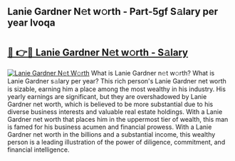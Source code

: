 ## Lanie Gardner N𝚎t w𝚘rth - Part-5gf S𝚊lary per year lvoqa

# <h2><a href="http://gc57l2v.nevu.top/?p=Lanie+Gardner">🔗 👉🔴 Lanie Gardner N𝚎t w𝚘rth - S𝚊lary</a></h2>

[![Lanie Gardner N𝚎t W𝚘rth](https://i.imgur.com/Oavwk0R.jpeg)](http://gc57l2v.nevu.top/?p=Lanie+Gardner)
What is Lanie Gardner n𝚎t w𝚘rth? What is Lanie Gardner s𝚊lary per year?
This rich person's Lanie Gardner net worth is sizable, earning him a place among the most wealthy in his industry. His yearly earnings are significant, but they are overshadowed by Lanie Gardner net worth, which is believed to be more substantial due to his diverse business interests and valuable real estate holdings. With a Lanie Gardner net worth that places him in the uppermost tier of wealth, this man is famed for his business acumen and financial prowess. With a Lanie Gardner net worth in the billions and a substantial income, this wealthy person is a leading illustration of the power of diligence, commitment, and financial intelligence.
